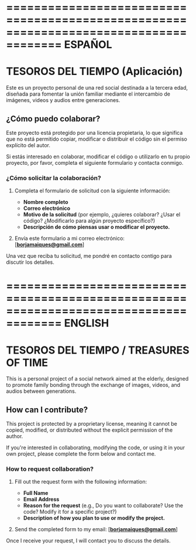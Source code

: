 ======================================================================================
ESPAÑOL
======================================================================================

# TESOROS DEL TIEMPO (Aplicación)

Este es un proyecto personal de una red social destinada a la tercera edad, diseñada para fomentar la unión familiar mediante el intercambio de imágenes, videos y audios entre generaciones.

## ¿Cómo puedo colaborar?

Este proyecto está protegido por una licencia propietaria, lo que significa que no está permitido copiar, modificar o distribuir el código sin el permiso explícito del autor. 

Si estás interesado en colaborar, modificar el código o utilizarlo en tu propio proyecto, por favor, completa el siguiente formulario y contacta conmigo.

### ¿Cómo solicitar la colaboración?

1. Completa el formulario de solicitud con la siguiente información:
   - **Nombre completo**
   - **Correo electrónico**
   - **Motivo de la solicitud** (por ejemplo, ¿quieres colaborar? ¿Usar el código? ¿Modificarlo para algún proyecto específico?)
   - **Descripción de cómo piensas usar o modificar el proyecto.**

2. Envía este formulario a mi correo electrónico: [**borjamaiques@gmail.com**]

Una vez que reciba tu solicitud, me pondré en contacto contigo para discutir los detalles.

======================================================================================
ENGLISH
======================================================================================

# TESOROS DEL TIEMPO / TREASURES OF TIME

This is a personal project of a social network aimed at the elderly, designed to promote family bonding through the exchange of images, videos, and audios between generations.

## How can I contribute?

This project is protected by a proprietary license, meaning it cannot be copied, modified, or distributed without the explicit permission of the author.

If you're interested in collaborating, modifying the code, or using it in your own project, please complete the form below and contact me.

### How to request collaboration?

1. Fill out the request form with the following information:
   - **Full Name**
   - **Email Address**
   - **Reason for the request** (e.g., Do you want to collaborate? Use the code? Modify it for a specific project?)
   - **Description of how you plan to use or modify the project.**

2. Send the completed form to my email: [**borjamaiques@gmail.com**]

Once I receive your request, I will contact you to discuss the details.

